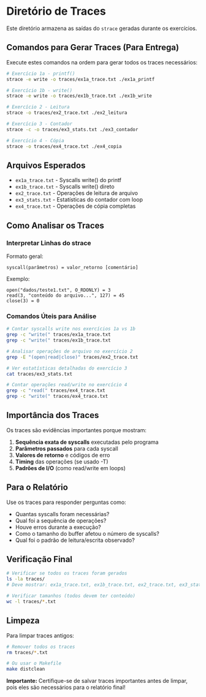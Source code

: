 # Diretório de Traces

Este diretório armazena as saídas do `strace` geradas durante os exercícios.

## Comandos para Gerar Traces (Para Entrega)

Execute estes comandos na ordem para gerar todos os traces necessários:

```bash
# Exercício 1a - printf()
strace -e write -o traces/ex1a_trace.txt ./ex1a_printf

# Exercício 1b - write()
strace -e write -o traces/ex1b_trace.txt ./ex1b_write

# Exercício 2 - Leitura
strace -o traces/ex2_trace.txt ./ex2_leitura

# Exercício 3 - Contador
strace -c -o traces/ex3_stats.txt ./ex3_contador

# Exercício 4 - Cópia
strace -o traces/ex4_trace.txt ./ex4_copia
```

## Arquivos Esperados

- `ex1a_trace.txt` - Syscalls write() do printf
- `ex1b_trace.txt` - Syscalls write() direto
- `ex2_trace.txt` - Operações de leitura de arquivo
- `ex3_stats.txt` - Estatísticas do contador com loop
- `ex4_trace.txt` - Operações de cópia completas

## Como Analisar os Traces

### Interpretar Linhas do strace

Formato geral:
```
syscall(parâmetros) = valor_retorno [comentário]
```

Exemplo:
```
open("dados/teste1.txt", O_RDONLY) = 3
read(3, "conteúdo do arquivo...", 127) = 45
close(3) = 0
```

### Comandos Úteis para Análise

```bash
# Contar syscalls write nos exercícios 1a vs 1b
grep -c "write(" traces/ex1a_trace.txt
grep -c "write(" traces/ex1b_trace.txt

# Analisar operações de arquivo no exercício 2
grep -E "(open|read|close)" traces/ex2_trace.txt

# Ver estatísticas detalhadas do exercício 3
cat traces/ex3_stats.txt

# Contar operações read/write no exercício 4
grep -c "read(" traces/ex4_trace.txt
grep -c "write(" traces/ex4_trace.txt
```

## Importância dos Traces

Os traces são evidências importantes porque mostram:

1. **Sequência exata de syscalls** executadas pelo programa
2. **Parâmetros passados** para cada syscall
3. **Valores de retorno** e códigos de erro
4. **Timing** das operações (se usado -T)
5. **Padrões de I/O** (como read/write em loops)

## Para o Relatório

Use os traces para responder perguntas como:

- Quantas syscalls foram necessárias?
- Qual foi a sequência de operações?
- Houve erros durante a execução?
- Como o tamanho do buffer afetou o número de syscalls?
- Qual foi o padrão de leitura/escrita observado?

## Verificação Final

```bash
# Verificar se todos os traces foram gerados
ls -la traces/
# Deve mostrar: ex1a_trace.txt, ex1b_trace.txt, ex2_trace.txt, ex3_stats.txt, ex4_trace.txt

# Verificar tamanhos (todos devem ter conteúdo)
wc -l traces/*.txt
```

## Limpeza

Para limpar traces antigos:
```bash
# Remover todos os traces
rm traces/*.txt

# Ou usar o Makefile
make distclean
```

**Importante:** Certifique-se de salvar traces importantes antes de limpar, pois eles são necessários para o relatório final!